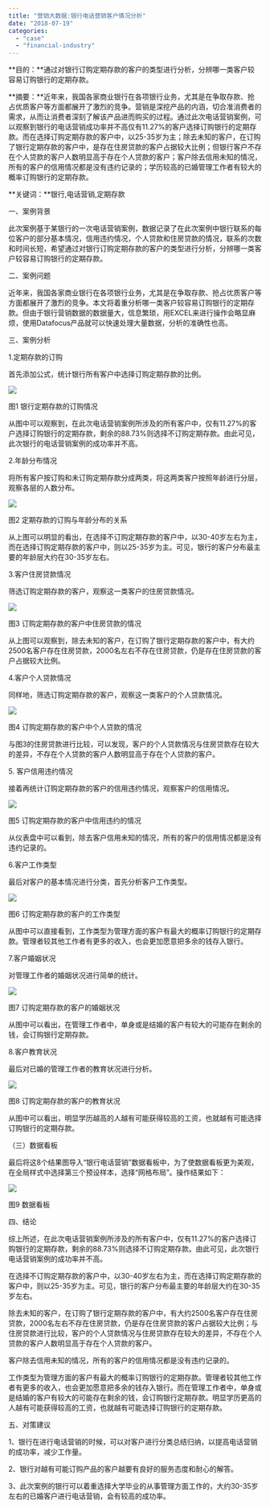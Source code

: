 ```yaml
---
title: "营销大数据:银行电话营销客户情况分析"
date: "2018-07-19"
categories: 
  - "case"
  - "financial-industry"
---
```


**目的：**通过对银行订购定期存款的客户的类型进行分析，分辨哪一类客户较容易订购银行的定期存款。

**摘要：**近年来，我国各家商业银行在各项银行业务，尤其是在争取存款、抢占优质客户等方面都展开了激烈的竞争。营销是深挖产品的内涵，切合准消费者的需求，从而让消费者深刻了解该产品进而购买的过程。通过此次电话营销案例，可以观察到银行的电话营销成功率并不高仅有11.27%的客户选择订购银行的定期存款。而在选择订购定期存款的客户中，以25-35岁为主；除去未知的客户，在订购了银行定期存款的客户中，是存在住房贷款的客户占据较大比例；但银行客户不存在个人贷款的客户人数明显高于存在个人贷款的客户；客户除去信用未知的情况，所有的客户的信用情况都是没有违约记录的；学历较高的已婚管理工作者有较大的概率订购银行的定期存款。

**关键词：**银行,电话营销,定期存款

一、案例背景

此次案例基于某银行的一次电话营销案例，数据记录了在此次案例中银行联系的每位客户的部分基本情况，信用违约情况，个人贷款和住房贷款的情况，联系的次数和时间长短，希望通过对银行订购定期存款的客户的类型进行分析，分辨哪一类客户较容易订购银行的定期存款。

二、案例问题

近年来，我国各家商业银行在各项银行业务，尤其是在争取存款、抢占优质客户等方面都展开了激烈的竞争。本文将着重分析哪一类客户较容易订购银行的定期存款。但由于银行营销数据的数据量大，信息繁琐，用EXCEL来进行操作会略显麻烦，使用Datafocus产品就可以快速处理大量数据，分析的准确性也高。

三、案例分析

1.定期存款的订购

首先添加公式，统计银行所有客户中选择订购定期存款的比例。

![](images/word-image-144.png)

图1 银行定期存款的订购情况

从图中可以观察到，在此次电话营销案例所涉及的所有客户中，仅有11.27%的客户选择订购银行的定期存款，剩余的88.73%则选择不订购定期存款。由此可见，此次银行的电话营销案例的成功率并不高。

2.年龄分布情况

将所有客户按订购和未订购定期存款分成两类，将这两类客户按照年龄进行分层，观察各层的人数分布。

![](images/word-image-145.png)

图2 定期存款的订购与年龄分布的关系

从上图可以明显的看出，在选择不订购定期存款的客户中，以30-40岁左右为主，而在选择订购定期存款的客户中，则以25-35岁为主。可见，银行的客户分布最主要的年龄层大约在30-35岁左右。

3.客户住房贷款情况

筛选订购定期存款的客户，观察这一类客户的住房贷款情况。

![](images/word-image-146.png)

图3 订购定期存款的客户中住房贷款的情况

从上图可以观察到，除去未知的客户，在订购了银行定期存款的客户中，有大约2500名客户存在住房贷款，2000名左右不存在住房贷款，仍是存在住房贷款的客户占据较大比例。

4.客户个人贷款情况

同样地，筛选订购定期存款的客户，观察这一类客户的个人贷款情况。

![](images/word-image-147.png)

图4 订购定期存款的客户中个人贷款的情况

与图3的住房贷款进行比较，可以发现，客户的个人贷款情况与住房贷款存在较大的差异，不存在个人贷款的客户人数明显高于存在个人贷款的客户。

5\. 客户信用违约情况

接着再统计订购定期存款的客户的信用违约情况，观察客户的信用情况。

![](images/word-image-148.png)

图5 订购定期存款的客户中信用违约的情况

从仪表盘中可以看到，除去客户信用未知的情况，所有的客户的信用情况都是没有违约记录的。

6.客户工作类型

最后对客户的基本情况进行分类，首先分析客户工作类型。

![](images/word-image-149.png)

图6 订购定期存款的客户的工作类型

从图中可以直接看到，工作类型为管理方面的客户有最大的概率订购银行的定期存款。管理者较其他工作者有更多的收入，也会更加愿意把多余的钱存入银行。

7.客户婚姻状况

对管理工作者的婚姻状况进行简单的统计。

![](images/word-image-150.png)

图7 订购定期存款的客户的婚姻状况

从图中可以看出，在管理工作者中，单身或是结婚的客户有较大的可能存在剩余的钱，会订购银行定期存款。

8.客户教育状况

最后对已婚的管理工作者的教育状况进行分析。

![](images/word-image-151.png)

图8 订购定期存款的客户的教育状况

从图中可以看出，明显学历越高的人越有可能获得较高的工资，也就越有可能选择订购银行的定期存款。

（三）数据看板

最后将这8个结果图导入“银行电话营销”数据看板中，为了使数据看板更为美观，在全局样式中选择第三个预设样本，选择“网格布局”。操作结果如下：

![](images/word-image-152.png)

图9 数据看板

四、结论

综上所述，在此次电话营销案例所涉及的所有客户中，仅有11.27%的客户选择订购银行的定期存款，剩余的88.73%则选择不订购定期存款。由此可见，此次银行电话营销案例的成功率并不高。

在选择不订购定期存款的客户中，以30-40岁左右为主，而在选择订购定期存款的客户中，则以25-35岁为主。可见，银行的客户分布最主要的年龄层大约在30-35岁左右。

除去未知的客户，在订购了银行定期存款的客户中，有大约2500名客户存在住房贷款，2000名左右不存在住房贷款，仍是存在住房贷款的客户占据较大比例；与住房贷款进行比较，客户的个人贷款情况与住房贷款存在较大的差异，不存在个人贷款的客户人数明显高于存在个人贷款的客户。

客户除去信用未知的情况，所有的客户的信用情况都是没有违约记录的。

工作类型为管理方面的客户有最大的概率订购银行的定期存款。管理者较其他工作者有更多的收入，也会更加愿意把多余的钱存入银行。而在管理工作者中，单身或是结婚的客户有较大的可能存在剩余的钱，会订购银行定期存款。明显学历更高的人越有可能获得较高的工资，也就越有可能选择订购银行的定期存款。

五、对策建议

1、银行在进行电话营销的时候，可以对客户进行分类总结归纳，以提高电话营销的成功率，减少工作量。

2、银行对越有可能订购产品的客户越要有良好的服务态度和耐心的解答。

3、此次案例的银行可以着重选择大学毕业的从事管理方面工作的，大约30-35岁左右的已婚客户进行电话营销，会有较高的成功率。
